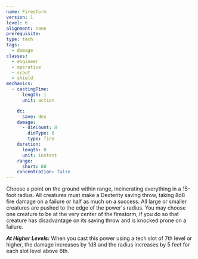 ```yaml
---
name: Firestorm
version: 1
level: 6
alignment: none
prerequisite: 
type: tech
tags:
  - damage
classes:
  - engineer
  - operative
  - scout
  - shield
mechanics:
  - castingTime:
      length: 1
      unit: action

    dc:
      save: dex
    damage:
      - dieCount: 8
        dieType: 8
        type: fire
    duration:
      length: 0
      unit: instant
    range:
      short: 60
    concentration: false
---
```

Choose a point on the ground within range, incinerating everything in a 15-foot radius. All creatures must make a Dexterity saving throw, taking 8d8 fire damage on a failure or half as much on a success. All large or smaller creatures are pushed to the edge of the power's radius. You may choose one creature to be at the very center of the firestorm, if you do so that creature has disadvantage on its saving throw and is knocked prone on a failure.

***__At Higher Levels__:*** When you cast this power using a tech slot of 7th level or higher, the damage increases by 1d8 and the radius increases by 5 feet for each slot level above 6th.
    